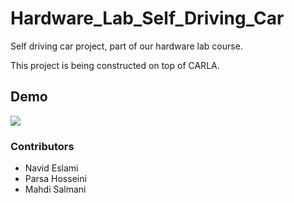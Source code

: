 # Hardware_Lab_Self_Driving_Car
Self driving car project, part of our hardware lab course.

This project is being constructed on top of CARLA.
## Demo


![](https://github.com/n3slami/Hardware_Lab_Self_Driving_Car/assets/78424617/252ff16e-32f4-4851-9802-eb2efbb4afb2)



### Contributors
* Navid Eslami
* Parsa   Hosseini
* Mahdi   Salmani
